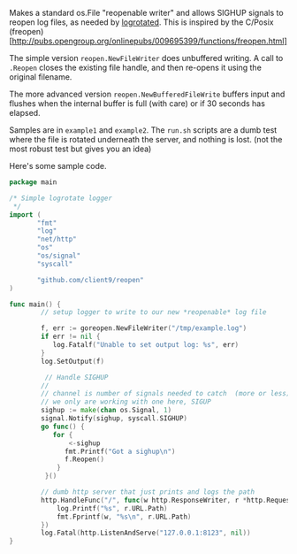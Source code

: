 
Makes a standard os.File "reopenable writer" and allows SIGHUP signals to reopen log files, as needed by [logrotated](https://fedorahosted.org/logrotate/).  This is inspired by the C/Posix (freopen)[http://pubs.opengroup.org/onlinepubs/009695399/functions/freopen.html]

The simple version `reopen.NewFileWriter` does unbuffered writing.  A
call to `.Reopen` closes the existing file handle, and then re-opens
it using the original filename.

The more advanced version `reopen.NewBufferedFileWrite` buffers input
and flushes when the internal buffer is full (with care) or if 30 seconds has
elapsed.

Samples are in `example1` and `example2`.  The `run.sh` scripts are a
dumb test where the file is rotated underneath the server, and nothing
is lost.  (not the most robust test but gives you an idea)


Here's some sample code.

```go
package main

/* Simple logrotate logger
 */
import (
       "fmt"
       "log"
       "net/http"
       "os"
       "os/signal"
       "syscall"

       "github.com/client9/reopen"
)

func main() {
        // setup logger to write to our new *reopenable* log file

        f, err := goreopen.NewFileWriter("/tmp/example.log")
        if err != nil {
           log.Fatalf("Unable to set output log: %s", err)
        }
        log.SetOutput(f)

         // Handle SIGHUP
        //
        // channel is number of signals needed to catch  (more or less)
        // we only are working with one here, SIGUP
        sighup := make(chan os.Signal, 1)
        signal.Notify(sighup, syscall.SIGHUP)
        go func() {
           for {
               <-sighup
              fmt.Printf("Got a sighup\n")
              f.Reopen()
            }
         }()

        // dumb http server that just prints and logs the path
        http.HandleFunc("/", func(w http.ResponseWriter, r *http.Request) {
            log.Printf("%s", r.URL.Path)
            fmt.Fprintf(w, "%s\n", r.URL.Path)
        })
        log.Fatal(http.ListenAndServe("127.0.0.1:8123", nil))
}
```
